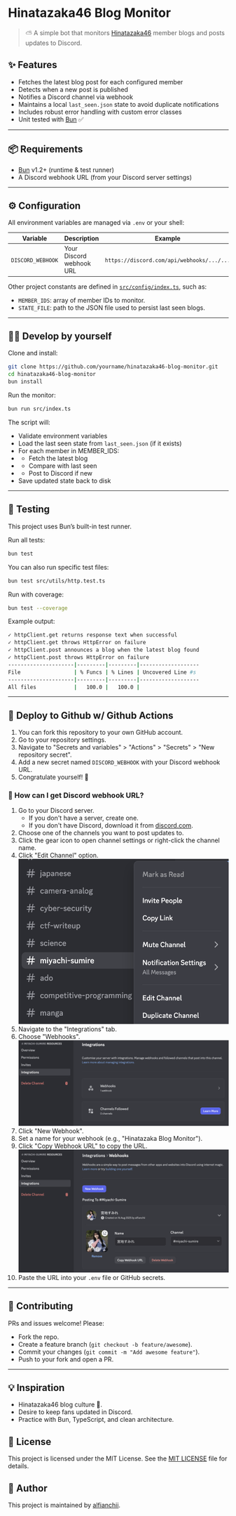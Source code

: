 # Hinatazaka46 Blog Monitor

> ⛅ A simple bot that monitors [Hinatazaka46](https://www.hinatazaka46.com) member blogs and posts updates to Discord.

## ✨ Features

- Fetches the latest blog post for each configured member
- Detects when a new post is published
- Notifies a Discord channel via webhook
- Maintains a local `last_seen.json` state to avoid duplicate notifications
- Includes robust error handling with custom error classes
- Unit tested with [Bun](https://bun.sh) ✅

---

## 📦 Requirements

- [Bun](https://bun.sh) v1.2+ (runtime & test runner)
- A Discord webhook URL (from your Discord server settings)

---

## ⚙️ Configuration

All environment variables are managed via `.env` or your shell:

| Variable            | Description                        | Example                                         |
|---------------------|------------------------------------|-------------------------------------------------|
| `DISCORD_WEBHOOK`   | Your Discord webhook URL           | `https://discord.com/api/webhooks/.../...`      |

Other project constants are defined in [`src/config/index.ts`](src/config/index.ts), such as:

- `MEMBER_IDS`: array of member IDs to monitor.
- `STATE_FILE`: path to the JSON file used to persist last seen blogs.

---

## 🏃‍♂️ Develop by yourself

Clone and install:

```bash
git clone https://github.com/yourname/hinatazaka46-blog-monitor.git
cd hinatazaka46-blog-monitor
bun install
```

Run the monitor:
```bash
bun run src/index.ts
```

The script will:
- Validate environment variables
- Load the last seen state from `last_seen.json` (if it exists)
- For each member in MEMBER_IDS:
- - Fetch the latest blog
- - Compare with last seen
- - Post to Discord if new
- Save updated state back to disk

---

## 🧪 Testing

This project uses Bun’s built-in test runner.

Run all tests:
```bash
bun test
```

You can also run specific test files:
```bash
bun test src/utils/http.test.ts
```

Run with coverage:
```bash
bun test --coverage
```

Example output:
```bash
✓ httpClient.get returns response text when successful
✓ httpClient.get throws HttpError on failure
✓ httpClient.post announces a blog when the latest blog found
✓ httpClient.post throws HttpError on failure
---------------------|---------|---------|-------------------
File                 | % Funcs | % Lines | Uncovered Line #s
---------------------|---------|---------|-------------------
All files            |   100.0 |   100.0 |
```

---

## 🚀 Deploy to Github w/ Github Actions

1. You can fork this repository to your own GitHub account.
2. Go to your repository settings.
3. Navigate to "Secrets and variables" > "Actions" > "Secrets" > "New repository secret".
4. Add a new secret named `DISCORD_WEBHOOK` with your Discord webhook URL.
5. Congratulate yourself! 🎉

### 🤔 How can I get Discord webhook URL?
1. Go to your Discord server.
    - If you don't have a server, create one.
    - If you don't have Discord, download it from [discord.com](https://discord.com).
2. Choose one of the channels you want to post updates to.
3. Click the gear icon to open channel settings or right-click the channel name.
4. Click "Edit Channel" option.
![Discord Channel](https://raw.githubusercontent.com/alfianchii/hinatazaka46-blog-feeds/refs/heads/main/public/images/%E3%82%B9%E3%82%AF%E3%83%AA%E3%83%BC%E3%83%B3%E3%82%B7%E3%83%A7%E3%83%83%E3%83%88%202025-08-17%2017.11.16.png?raw=true)
5. Navigate to the "Integrations" tab.
6. Choose "Webhooks".
![Discord Integrations](https://github.com/alfianchii/hinatazaka46-blog-feeds/blob/main/public/images/%E3%82%B9%E3%82%AF%E3%83%AA%E3%83%BC%E3%83%B3%E3%82%B7%E3%83%A7%E3%83%83%E3%83%88%202025-08-17%2017.11.37.png?raw=true)
7. Click "New Webhook".
8. Set a name for your webhook (e.g., "Hinatazaka Blog Monitor").
9. Click "Copy Webhook URL" to copy the URL.
![Discord Webhook](https://github.com/alfianchii/hinatazaka46-blog-feeds/blob/main/public/images/%E3%82%B9%E3%82%AF%E3%83%AA%E3%83%BC%E3%83%B3%E3%82%B7%E3%83%A7%E3%83%83%E3%83%88%202025-08-17%2017.12.09.png?raw=true)
10. Paste the URL into your `.env` file or GitHub secrets.

---

## 🙌 Contributing

PRs and issues welcome! Please:
- Fork the repo.
- Create a feature branch (`git checkout -b feature/awesome`).
- Commit your changes (`git commit -m "Add awesome feature"`).
- Push to your fork and open a PR.

---

## 💡 Inspiration

- Hinatazaka46 blog culture 🌸.
- Desire to keep fans updated in Discord.
- Practice with Bun, TypeScript, and clean architecture.

## 📜 License
This project is licensed under the MIT License. See the [MIT LICENSE](./LICENSE) file for details.

## 🧍 Author
This project is maintained by [alfianchii](https://github.com/alfianchii).
